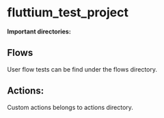 # fluttium_test_project

**Important directories:**
## Flows
User flow tests can be find under the flows directory.

## Actions:
Custom actions belongs to actions directory.

